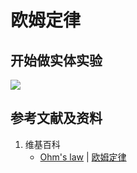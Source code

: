# 欧姆定律

## 开始做实体实验

![](/images/电/电流/欧姆定律/1a1.jpg)

## 参考文献及资料

1. 维基百科
	- [Ohm's law](https://en.wikipedia.org/wiki/Ohm%27s_law) | [欧姆定律](https://zh.wikipedia.org/wiki/%E6%AC%A7%E5%A7%86%E5%AE%9A%E5%BE%8B) 
